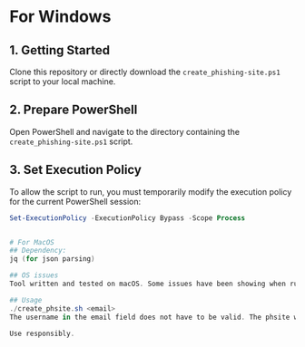 # For Windows

## 1. Getting Started
Clone this repository or directly download the `create_phishing-site.ps1` script to your local machine.

## 2. Prepare PowerShell
Open PowerShell and navigate to the directory containing the `create_phishing-site.ps1` script.

## 3. Set Execution Policy
To allow the script to run, you must temporarily modify the execution policy for the current PowerShell session:
```powershell
Set-ExecutionPolicy -ExecutionPolicy Bypass -Scope Process


# For MacOS
## Dependency: 
jq (for json parsing)

## OS issues
Tool written and tested on macOS. Some issues have been showing when running on other OS because of \r\n formatting. Running 'dos2unix ./create_phsite.sh' should resolve it. 

## Usage
./create_phsite.sh <email> 
The username in the email field does not have to be valid. The phsite will be using the branding from the domain contained in the email address.

Use responsibly. 
